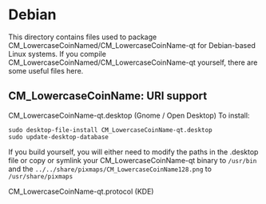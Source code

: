 
Debian
====================
This directory contains files used to package CM_LowercaseCoinNamed/CM_LowercaseCoinName-qt
for Debian-based Linux systems. If you compile CM_LowercaseCoinNamed/CM_LowercaseCoinName-qt yourself, there are some useful files here.

## CM_LowercaseCoinName: URI support ##


CM_LowercaseCoinName-qt.desktop  (Gnome / Open Desktop)
To install:

	sudo desktop-file-install CM_LowercaseCoinName-qt.desktop
	sudo update-desktop-database

If you build yourself, you will either need to modify the paths in
the .desktop file or copy or symlink your CM_LowercaseCoinName-qt binary to `/usr/bin`
and the `../../share/pixmaps/CM_LowercaseCoinName128.png` to `/usr/share/pixmaps`

CM_LowercaseCoinName-qt.protocol (KDE)


